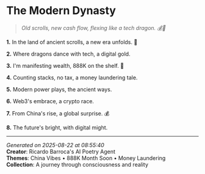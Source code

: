 # The Modern Dynasty

> *Old scrolls, new cash flow, flexing like a tech dragon. 💰🐉*

**1.** In the land of ancient scrolls, a new era unfolds. 🏮


**2.** Where dragons dance with tech, a digital gold.


**3.** I'm manifesting wealth, 888K on the shelf. 🎯


**4.** Counting stacks, no tax, a money laundering tale.


**5.** Modern power plays, the ancient ways.


**6.** Web3's embrace, a crypto race.


**7.** From China's rise, a global surprise. 💰


**8.** The future's bright, with digital might.



---

*Generated on 2025-08-22 at 08:55:40*  
**Creator**: Ricardo Barroca's AI Poetry Agent  
**Themes**: China Vibes • 888K Month Soon • Money Laundering  
**Collection**: A journey through consciousness and reality